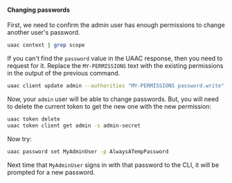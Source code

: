 #### Changing passwords

First, we need to confirm the admin user has enough permissions to change another user's password.

```sh
uaac context | grep scope
```

If you can't find the `password` value in the UAAC response, then you need to request for it.
Replace the `MY-PERMISSIONS` text with the existing permissions in the output of the previous command.

```sh
uaac client update admin --authorities "MY-PERMISSIONS password.write"
```

Now, your `admin` user will be able to change passwords. But, you will need to delete the current token to get the new one with the new permission:

```sh
uaac token delete
uaac token client get admin -s admin-secret
```

Now try:

```sh
uaac password set MyAdminUser -p AlwaysATempPassword
```

Next time that `MyAdminUser` signs in with that password to the CLI, it will be prompted for a new password.
